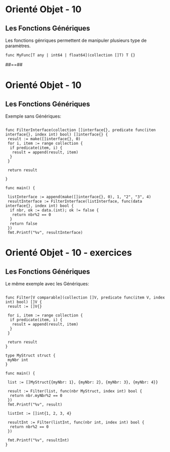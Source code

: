 # Orienté Objet - 10

## Les Fonctions Génériques

Les fonctions génriques permettent de manipuler plusieurs type de paramètres.

```golang
func MyFunc[T any | int64 | float64](collection []T) T {}
```

##==##

<!-- .slide: class="with-code" -->

# Orienté Objet - 10

## Les Fonctions Génériques

Exemple sans Génériques:

```golang

func FilterInterface(collection []interface{}, predicate func(iten interface{}, index int) bool) []interface{} {
 result := make([]interface{}, 0)
 for i, item := range collection {
  if predicate(item, i) {
   result = append(result, item)
  }
 }

 return result

}

func main() {

 listInterface := append(make([]interface{}, 0), 1, "2", "3", 4)
 resultInterface := FilterInterface(listInterface, func(data interface{}, index int) bool {
  if nbr, ok := data.(int); ok != false {
   return nbr%2 == 0
  }
  return false
 })
 fmt.Printf("%v", resultInterface)

```

<!-- .slide: class="with-code" -->

# Orienté Objet - 10 - exercices
## Les Fonctions Génériques

Le même exemple avec les Génériques:

```golang

func Filter[V comparable](collection []V, predicate func(item V, index int) bool) []V {
 result := []V{}

 for i, item := range collection {
  if predicate(item, i) {
   result = append(result, item)
  }
 }

 return result
}

type MyStruct struct {
 myNbr int
}

func main() {

 list := []MyStruct{{myNbr: 1}, {myNbr: 2}, {myNbr: 3}, {myNbr: 4}}

 result := Filter(list, func(nbr MyStruct, index int) bool {
  return nbr.myNbr%2 == 0
 })
 fmt.Printf("%v", result)

 listInt := []int{1, 2, 3, 4}

 resultInt := Filter(listInt, func(nbr int, index int) bool {
  return nbr%2 == 0
 })

 fmt.Printf("%v", resultInt)
}
```
